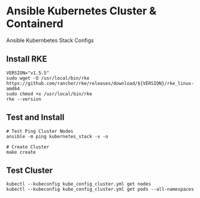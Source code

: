 # Ansible Kubernetes Cluster & Containerd
Ansible Kubernbetes Stack Configs

## Install RKE
```
VERSION="v1.5.5"
sudo wget -O /usr/local/bin/rke https://github.com/rancher/rke/releases/download/${VERSION}/rke_linux-amd64
sudo chmod +x /usr/local/bin/rke
rke --version
```

## Test and Install
```
# Test Ping Cluster Nodes
ansible -m ping kubernetes_stack -v -o

# Create Cluster
make create
```

## Test Cluster
```
kubectl --kubeconfig kube_config_cluster.yml get nodes
kubectl --kubeconfig kube_config_cluster.yml get pods --all-namespaces
```
